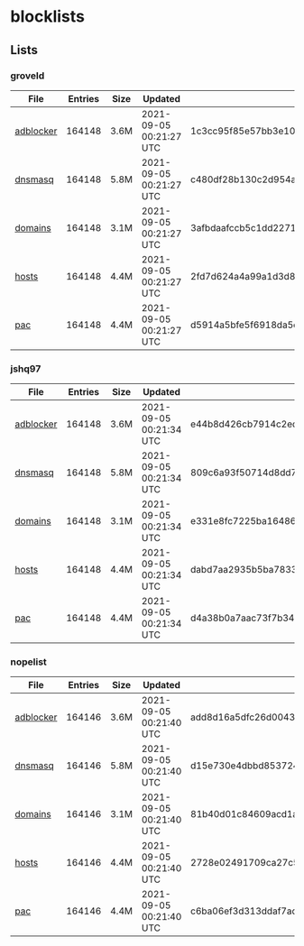 # blocklists

## Lists

### groveld

|File|Entries|Size|Updated|Hash|
|-|-|-|-|-|
|[adblocker](https://raw.githubusercontent.com/groveld/blocklists/lists/groveld/adblocker.txt)|164148|3.6M|2021-09-05 00:21:27 UTC|1c3cc95f85e57bb3e10e75cc7a0fda04d192237efcc348fc041af53a6183c8c7|
|[dnsmasq](https://raw.githubusercontent.com/groveld/blocklists/lists/groveld/dnsmasq.txt)|164148|5.8M|2021-09-05 00:21:27 UTC|c480df28b130c2d954af9954b383cdaa116abc9a3120a13ce3da13350d45b316|
|[domains](https://raw.githubusercontent.com/groveld/blocklists/lists/groveld/domains.txt)|164148|3.1M|2021-09-05 00:21:27 UTC|3afbdaafccb5c1dd2271f5f0f2d6c6b2e7dc22ded4cf615941af228f46aab6c3|
|[hosts](https://raw.githubusercontent.com/groveld/blocklists/lists/groveld/hosts.txt)|164148|4.4M|2021-09-05 00:21:27 UTC|2fd7d624a4a99a1d3d88fbea25a787085e905e53fb1665a1dab0deb593041540|
|[pac](https://raw.githubusercontent.com/groveld/blocklists/lists/groveld/pac.txt)|164148|4.4M|2021-09-05 00:21:27 UTC|d5914a5bfe5f6918da5ce9941c0c9391626d8a72bf3a7c7e6ff10ce3f15a015c|

### jshq97

|File|Entries|Size|Updated|Hash|
|-|-|-|-|-|
|[adblocker](https://raw.githubusercontent.com/groveld/blocklists/lists/jshq97/adblocker.txt)|164148|3.6M|2021-09-05 00:21:34 UTC|e44b8d426cb7914c2eda9724dcc8757e4ed2a3c6e7a0b7b8f1207f11606f9dd4|
|[dnsmasq](https://raw.githubusercontent.com/groveld/blocklists/lists/jshq97/dnsmasq.txt)|164148|5.8M|2021-09-05 00:21:34 UTC|809c6a93f50714d8dd777008e058b58260158cb52df97e2582c1f0d663fe2824|
|[domains](https://raw.githubusercontent.com/groveld/blocklists/lists/jshq97/domains.txt)|164148|3.1M|2021-09-05 00:21:34 UTC|e331e8fc7225ba16486df9771c69675fc3be23882f6811e74ef7baed2995db82|
|[hosts](https://raw.githubusercontent.com/groveld/blocklists/lists/jshq97/hosts.txt)|164148|4.4M|2021-09-05 00:21:34 UTC|dabd7aa2935b5ba7833a387ed342141780c1b85d81b2b9fdb026aa9d72e4f71d|
|[pac](https://raw.githubusercontent.com/groveld/blocklists/lists/jshq97/pac.txt)|164148|4.4M|2021-09-05 00:21:34 UTC|d4a38b0a7aac73f7b3472aa1ae3a8d4637deb67a3ab374ce8c044b06cfc4b5ed|

### nopelist

|File|Entries|Size|Updated|Hash|
|-|-|-|-|-|
|[adblocker](https://raw.githubusercontent.com/groveld/blocklists/lists/nopelist/adblocker.txt)|164146|3.6M|2021-09-05 00:21:40 UTC|add8d16a5dfc26d0043a97cb36b5e1ea9c1bfe6f1c7ef6ea0339fe664a6f90bc|
|[dnsmasq](https://raw.githubusercontent.com/groveld/blocklists/lists/nopelist/dnsmasq.txt)|164146|5.8M|2021-09-05 00:21:40 UTC|d15e730e4dbbd853724ddc7079415e09e4c65f5a546acc13d4b9ea0a1868a467|
|[domains](https://raw.githubusercontent.com/groveld/blocklists/lists/nopelist/domains.txt)|164146|3.1M|2021-09-05 00:21:40 UTC|81b40d01c84609acd1a3ca6509af88f45e637fa31ae500cc70906c58dbdf0bbc|
|[hosts](https://raw.githubusercontent.com/groveld/blocklists/lists/nopelist/hosts.txt)|164146|4.4M|2021-09-05 00:21:40 UTC|2728e02491709ca27c59dd8e12b18bbf802ea2f4ac8a967938bae5c55f4ccf52|
|[pac](https://raw.githubusercontent.com/groveld/blocklists/lists/nopelist/pac.txt)|164146|4.4M|2021-09-05 00:21:40 UTC|c6ba06ef3d313ddaf7ada8177efb89ee04481f4e59817460c9a2a87aa4067a5c|
